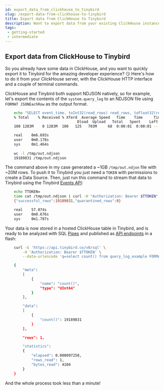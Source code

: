 ```yaml
---
id: export_data_from_clickhouse_to_tinybird
slug: /export-data-from-clickhouse-to-tinybird
title: Export data from ClickHouse to Tinybird
description: Want to export data from your existing ClickHouse instance to Tinybird's hosted ClickHouse? Here's how to do it.
tags: 
 - getting-started
 - intermediate
---
```


## Export data from ClickHouse to Tinybird
So you already have some data in ClickHouse, and you want to quickly export it to Tinybird for the amazing developer experience? 😏 Here's how to do it from your ClickHouse server, with the ClickHouse HTTP interface and a couple of terminal commands. 

ClickHouse and Tinybird both support NDJSON natively, so for example, let's export the contents of the ``system.query_log`` to an NDJSON file using ``FORMAT JSONEachRow`` as the output format.

```bash
    echo "SELECT event_time, toInt32(read_rows) read_rows, toFloat32(read_bytes) read_bytes FROM system.query_log WHERE event_time > now() - INTERVAL 1 YEAR FORMAT JSONEachRow" | curl 'http://localhost:8123/' --data-binary @- > /tmp/out.ndjson
    % Total    % Received % Xferd  Average Speed   Time    Time     Time  Current
                                 Dload  Upload   Total   Spent    Left  Speed
    100 1283M    0 1283M  100   125   703M     68  0:00:01  0:00:01 --:--:--  703M

    real	0m6.693s
    user	0m0.178s
    sys	    0m1.464s
    
    wc -l /tmp/out.ndjson
    19189831 /tmp/out.ndjson
```

The command above in my case generated a ~1GB ``/tmp/out.ndjon`` file with ~20M rows. To push it to Tinybird you just need a ``TOKEN`` with permissions to create a Data Source. Then, just run this command to stream that data to Tinybird using the Tinybird [Events API](https://www.tinybird.co/docs/api-reference/events-api.html):

```bash
    echo TTOKEN=
    time cat /tmp/out.ndjson | curl -H "Authorization: Bearer $TTOKEN" -X POST --data-binary @- https://api.tinybird.co/v0/events?name=query_log_example
    {"successful_rows":19189831,"quarantined_rows":0}

    real	57.074s
    user	0m0.676s
    sys	    0m1.787s
```

Your data is now stored in a hosted ClickHouse table in Tinybird, and is ready to be analyzed with SQL [Pipes](https://www.tinybird.co/docs/concepts/pipes.html) and published as [API endpoints](https://www.tinybird.co/docs/concepts/apis.html) in a flash:

```bash
    curl -G 'https://api.tinybird.co/v0/sql' \
        -H 'Authorization: Bearer $TTOKEN' \
        --data-urlencode 'q=select count() from query_log_example FORMAT JSON'

    {
        "meta":
        [
            {
                "name": "count()",
                "type": "UInt64"
            }
        ],

        "data":
        [
            {
                "count()": 19189831
            }
        ],

        "rows": 1,

        "statistics":
        {
            "elapsed": 0.000097258,
            "rows_read": 1,
            "bytes_read": 4104
        }
    }
```

And the whole process took less than a minute!